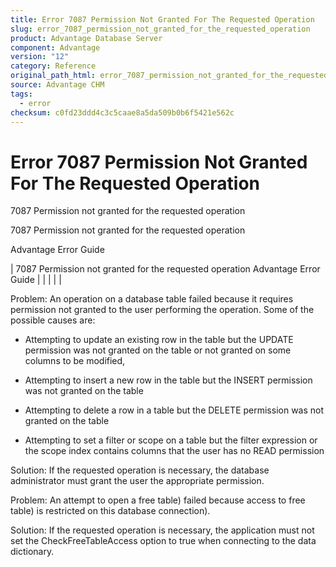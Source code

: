 ```yaml
---
title: Error 7087 Permission Not Granted For The Requested Operation
slug: error_7087_permission_not_granted_for_the_requested_operation
product: Advantage Database Server
component: Advantage
version: "12"
category: Reference
original_path_html: error_7087_permission_not_granted_for_the_requested_operation.htm
source: Advantage CHM
tags:
  - error
checksum: c0fd23ddd4c3c5caae8a5da509b0b6f5421e562c
---
```


# Error 7087 Permission Not Granted For The Requested Operation

7087 Permission not granted for the requested operation

7087 Permission not granted for the requested operation

Advantage Error Guide

| 7087 Permission not granted for the requested operation  Advantage Error Guide |  |  |  |  |

Problem: An operation on a database table failed because it requires permission not granted to the user performing the operation. Some of the possible causes are:

- Attempting to update an existing row in the table but the UPDATE permission was not granted on the table or not granted on some columns to be modified,

- Attempting to insert a new row in the table but the INSERT permission was not granted on the table

- Attempting to delete a row in a table but the DELETE permission was not granted on the table

- Attempting to set a filter or scope on a table but the filter expression or the scope index contains columns that the user has no READ permission

Solution: If the requested operation is necessary, the database administrator must grant the user the appropriate permission.

Problem: An attempt to open a free table) failed because access to free table) is restricted on this database connection).

Solution: If the requested operation is necessary, the application must not set the CheckFreeTableAccess option to true when connecting to the data dictionary.
